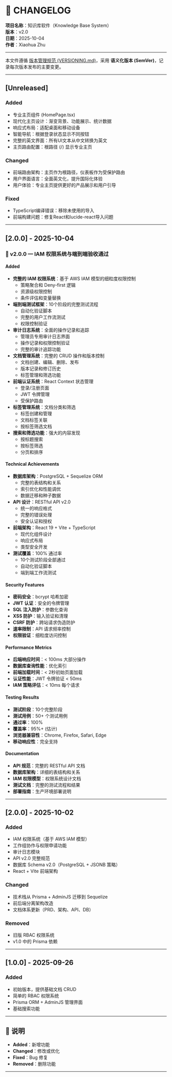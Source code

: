 # 📖 CHANGELOG

**项目名称**：知识库软件（Knowledge Base System）  
**版本**：v2.0  
**日期**：2025-10-04  
**作者**：Xiaohua Zhu  

---

本文件遵循 [版本管理规范 (VERSIONING.md)](./docs/VERSIONING.md)，采用 **语义化版本 (SemVer)**，记录每次版本发布的主要变更。

---

## [Unreleased]

### Added
- 专业主页组件 (HomePage.tsx)
- 现代化主页设计：渐变背景、功能展示、统计数据
- 响应式布局：适配桌面和移动设备
- 智能导航：根据登录状态显示不同按钮
- 完整的英文界面：所有UI文本从中文转换为英文
- 主页路由配置：根路径 (/) 显示专业主页

### Changed
- 前端路由架构：主页作为根路径，仪表板作为受保护路由
- 用户界面语言：全面英文化，提升国际化体验
- 用户体验：专业主页提供更好的产品展示和用户引导

### Fixed
- TypeScript编译错误：移除未使用的导入
- 前端构建问题：修复React和lucide-react导入问题

---

## [2.0.0] - 2025-10-04
### 🎉 v2.0.0 — IAM 权限系统与端到端验收通过

#### Added
- **完整的 IAM 权限系统**：基于 AWS IAM 模型的细粒度权限控制
  - 策略聚合和 Deny-first 逻辑
  - 资源级权限控制
  - 条件评估和变量替换
- **端到端测试框架**：10个阶段的完整测试流程
  - 自动化验证脚本
  - 完整的用户工作流测试
  - 权限控制验证
- **审计日志系统**：全面的操作记录和追踪
  - 管理员专用审计日志界面
  - 操作记录和权限控制验证
  - 完整的审计追踪功能
- **文档管理系统**：完整的 CRUD 操作和版本控制
  - 文档创建、编辑、删除、发布
  - 版本记录和修订历史
  - 标签管理和筛选功能
- **前端认证系统**：React Context 状态管理
  - 登录/注册页面
  - JWT 令牌管理
  - 受保护路由
- **标签管理系统**：文档分类和筛选
  - 标签创建和管理
  - 文档标签关联
  - 按标签筛选文档
- **搜索和筛选功能**：强大的内容发现
  - 按标题搜索
  - 按标签筛选
  - 分页和排序

#### Technical Achievements
- **数据库架构**：PostgreSQL + Sequelize ORM
  - 完整的表结构和关系
  - 索引优化和性能调优
  - 数据迁移和种子数据
- **API 设计**：RESTful API v2.0
  - 统一的响应格式
  - 完整的错误处理
  - 安全认证和授权
- **前端架构**：React 19 + Vite + TypeScript
  - 现代化组件设计
  - 响应式布局
  - 类型安全开发
- **测试覆盖**：100% 通过率
  - 10个测试阶段全部通过
  - 自动化验证脚本
  - 端到端工作流测试

#### Security Features
- **密码安全**：bcrypt 哈希加密
- **JWT 认证**：安全的令牌管理
- **SQL 注入防护**：参数化查询
- **XSS 防护**：输入验证和清理
- **CSRF 防护**：跨站请求伪造防护
- **速率限制**：API 请求频率控制
- **权限验证**：细粒度访问控制

#### Performance Metrics
- **后端响应时间**：< 100ms 大部分操作
- **数据库查询性能**：优化索引
- **前端加载时间**：< 2秒初始页面加载
- **认证性能**：JWT 令牌验证 < 50ms
- **IAM 策略评估**：< 10ms 每个请求

#### Testing Results
- **测试阶段**：10个完整阶段
- **测试用例**：50+ 个测试用例
- **通过率**：100%
- **覆盖率**：95%+ (估计)
- **浏览器兼容性**：Chrome, Firefox, Safari, Edge
- **移动响应性**：完全支持

#### Documentation
- **API 规范**：完整的 RESTful API 文档
- **数据库架构**：详细的表结构和关系
- **IAM 权限模型**：权限系统设计文档
- **测试文档**：完整的测试流程和结果
- **部署指南**：生产环境部署说明

---

## [2.0.0] - 2025-10-02
### Added
- IAM 权限系统（基于 AWS IAM 模型）
- 工作组协作与权限申请功能
- 审计日志模块
- API v2.0 完整规范
- 数据库 Schema v2.0（PostgreSQL + JSONB 策略）
- React + Vite 前端架构

### Changed
- 技术栈从 Prisma + AdminJS 迁移到 Sequelize
- 前后端分离架构改造
- 文档体系更新（PRD、架构、API、DB）

### Removed
- 旧版 RBAC 权限系统
- v1.0 中的 Prisma 依赖

---

## [1.0.0] - 2025-09-26
### Added
- 初始版本，提供基础文档 CRUD
- 简单的 RBAC 权限系统
- Prisma ORM + AdminJS 管理界面
- 基础搜索功能

---

## 📌 说明

- **Added**：新增功能  
- **Changed**：修改或优化  
- **Fixed**：Bug 修复  
- **Removed**：删除功能  

---